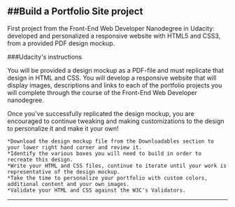 ##Build a Portfolio Site project
------

First project from the Front-End Web Developer Nanodegree in Udacity:
developed and personalized a responsive website with HTML5 and CSS3, from a provided PDF design mockup.


###Udacity's instructions

You will be provided a design mockup as a PDF-file and must replicate that design in HTML and CSS. You will develop a responsive website that will display images, descriptions and links to each of the portfolio projects you will complete through the course of the Front-End Web Developer nanodegree.

Once you've successfully replicated the design mockup, you are encouraged to continue tweaking and making customizations to the design to personalize it and make it your own!

    *Download the design mockup file from the Downloadables section to your lower right hand corner and review it.
    *Identify the various boxes you will need to build in order to recreate this design.
    *Write your HTML and CSS files, continue to iterate until your work is representative of the design mockup.
    *Take the time to personalize your portfolio with custom colors, additional content and your own images.
    *Validate your HTML and CSS against the W3C's Validators.
----
